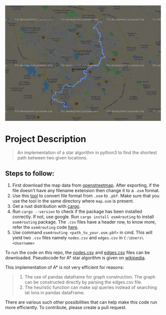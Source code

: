![Result](result.png)
# Project Description
> An implementation of a star algorithm in python3 to find the shortest path between two given locations.

## Steps to follow:
1. First download the map data from [openstreetmap](https://www.openstreetmap.org/export). After exporting, if the file doesn't have any filename extension then change it to a ```.osm``` format.
2. Use this [tool](https://drive.google.com/open?id=1HSD87-LS5dNTD8QyI8JpoddzDwc1wTqD) to convert file format from ```.osm``` to ```.pbf```. Make sure that you use the tool in the same directory where ```map.osm``` is present.
3. Get a rust distribution with [cargo](https://www.rust-lang.org/tools/install).
4. Run ```cargo --version``` to check if the package has been installed correctly. If not, use google. Run ```cargo install osm4routing``` to install ```osm4routing``` package. The ```.csv``` files have a header row, to know more, refer the ```osm4routing``` code [here](https://github.com/Tristramg/osm4routing2).
5. Use command ```osm4routing <path_to_your.osm.pbf>``` in cmd. This will yield two ```.csv``` files namely ```nodes.csv``` and ```edges.csv``` in ```C:\Users\<Username>```

To run the code on this repo, the [nodes.csv](https://drive.google.com/open?id=1-LJF0HO7PBlcdjHxNBbifJfubxf36v4X) and [edges.csv](https://drive.google.com/open?id=1DdHNQ8hMwFY1ug6WcyyPmYCgkYuGIKWx) files can be downloaded. Pseudocode for A* star algorithm is given on [wikipedia](https://en.wikipedia.org/wiki/A*_search_algorithm).

This implementation of A* is not very efficient for reasons:
> 1. The use of pandas dataframe for graph construction. The graph can be constructed directly by parsing the edges.csv file.
> 2. The heuristic function can make sql queries instead of searching lat lons in pandas dataFrame.

There are various such other possibilities that can help make this code run more efficiently. To contribute, please create a pull request.
